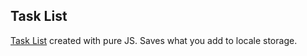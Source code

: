 <h2>Task List</h2>

<p> <a href="https://dorukozerr.github.io/TaskListJavaScript/#">Task List</a> created with pure JS. Saves what you add to locale storage.</p>
